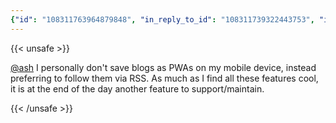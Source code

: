```yaml
---
{"id": "108311763964879848", "in_reply_to_id": "108311739322443753", "in_reply_to_account_id": "108222770572210393", "sensitive": true, "spoiler_text": "Web development", "visibility": "unlisted", "language": "en", "replies_count": 0, "reblogs_count": 0, "favourites_count": 1, "edited_at": null, "reblog": null, "application": {"name": "Tusky", "website": "https://tusky.app"}, "account": {"id": "108219415927856966", "username": "brozek", "acct": "brozek", "display_name": "Brandon Rozek", "url": "https://fosstodon.org/@brozek", "avatar": "https://cdn.fosstodon.org/accounts/avatars/108/219/415/927/856/966/original/bae9f46f23936e79.jpg", "avatar_static": "https://cdn.fosstodon.org/accounts/avatars/108/219/415/927/856/966/original/bae9f46f23936e79.jpg", "header": "https://fosstodon.org/headers/original/missing.png", "header_static": "https://fosstodon.org/headers/original/missing.png", "noindex": true}, "media_attachments": [], "mentions": [{"id": "108222770572210393", "username": "ash", "url": "https://bne.social/@ash", "acct": "ash@bne.social"}], "tags": [], "emojis": [], "card": null, "poll": null, "syndication": "https://fosstodon.org/@brozek/108311763964879848", "date": "2022-05-16T13:05:59.324Z"}
---
```

{{< unsafe >}}
<p><span class="h-card"><a href="https://bne.social/@ash" class="u-url mention">@<span>ash</span></a></span> I personally don&#39;t save blogs as PWAs on my mobile device, instead preferring to follow them via RSS. As much as I find all these features cool, it is at the end of the day another feature to support/maintain.</p>
{{< /unsafe >}}
